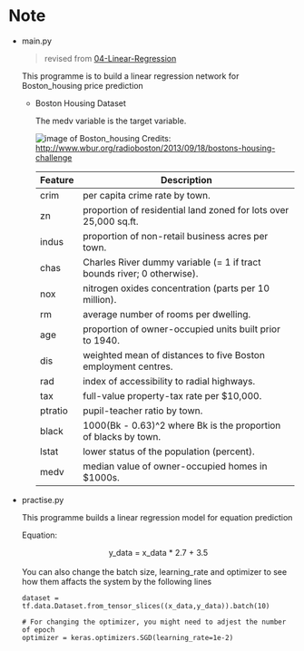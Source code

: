 # Note

- main.py
    > revised from [04-Linear-Regression](https://github.com/dragen1860/TensorFlow-2.x-Tutorials/tree/master/04-Linear-Regression)

    This programme is to build a linear regression network for Boston_housing price prediction

    - Boston Housing Dataset

        The medv variable is the target variable.

        ![image of Boston_housing](http://wordpress.wbur.org/wp-content/uploads/2013/09/housing-photo1-1000x664.jpg)
        Credits: http://www.wbur.org/radioboston/2013/09/18/bostons-housing-challenge

        | Feature | Description |
        | ------- | ----------- |
        | crim    | per capita crime rate by town.  |
        | zn      | proportion of residential land zoned for lots over 25,000 sq.ft. |
        | indus   | proportion of non-retail business acres per town. |
        | chas    | Charles River dummy variable (= 1 if tract bounds river; 0 otherwise). |
        | nox     | nitrogen oxides concentration (parts per 10 million). |
        | rm      | average number of rooms per dwelling. |
        | age     | proportion of owner-occupied units built prior to 1940. |
        | dis     | weighted mean of distances to five Boston employment centres. |
        | rad     | index of accessibility to radial highways. |
        | tax     | full-value property-tax rate per \$10,000. |
        | ptratio | pupil-teacher ratio by town. |
        | black   | 1000(Bk - 0.63)^2 where Bk is the proportion of blacks by town. |
        | lstat   | lower status of the population (percent). |
        | medv    | median value of owner-occupied homes in \$1000s. |
    
    

    

- practise.py
    
    This programme builds a linear regression model for equation prediction

    Equation: 

    <center>y_data = x_data * 2.7 + 3.5</center>


    <br>
    You can also change the batch size, learning_rate and optimizer to see how them affacts the system by the following lines

    
    
    ```# change the batch size
    dataset = tf.data.Dataset.from_tensor_slices((x_data,y_data)).batch(10)
    ```

    ```
    # For changing the optimizer, you might need to adjest the number of epoch
    optimizer = keras.optimizers.SGD(learning_rate=1e-2)
    ```
    

        